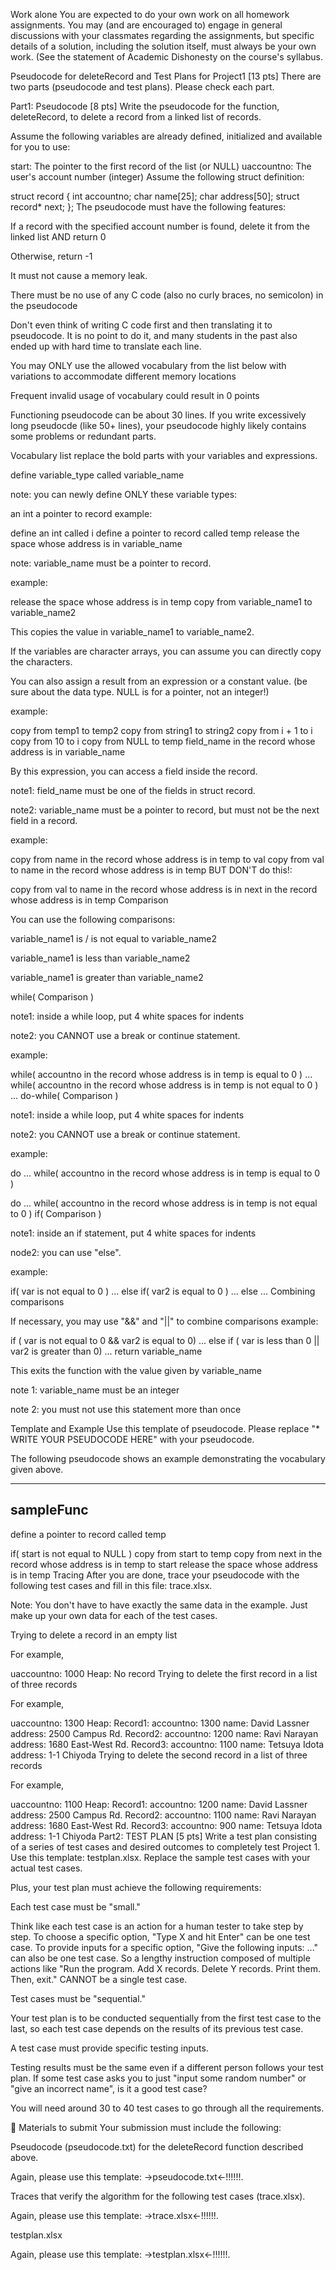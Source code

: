 Work alone
You are expected to do your own work on all homework assignments. You may (and are encouraged to) engage in general discussions with your classmates regarding the assignments, but specific details of a solution, including the solution itself, must always be your own work. (See the statement of Academic Dishonesty on the course's syllabus.

Pseudocode for deleteRecord and Test Plans for Project1 [13 pts]
There are two parts (pseudocode and test plans). Please check each part.

Part1: Pseudocode [8 pts]
Write the pseudocode for the function, deleteRecord, to delete a record from a linked list of records.

Assume the following variables are already defined, initialized and available for you to use:

start: The pointer to the first record of the list (or NULL)
uaccountno: The user's account number (integer)
Assume the following struct definition:

struct record
{
    int               accountno;
    char              name[25];
    char              address[50];
    struct record*    next;
};
The pseudocode must have the following features:

If a record with the specified account number is found, delete it from the linked list AND return 0

Otherwise, return -1

It must not cause a memory leak.

There must be no use of any C code (also no curly braces, no semicolon) in the pseudocode

Don't even think of writing C code first and then translating it to pseudocode. It is no point to do it, and many students in the past also ended up with hard time to translate each line.

You may ONLY use the allowed vocabulary from the list below with variations to accommodate different memory locations

Frequent invalid usage of vocabulary could result in 0 points

Functioning pseudocode can be about 30 lines. If you write excessively long pseudocde (like 50+ lines), your pseudocode highly likely contains some problems or redundant parts.

Vocabulary list
replace the bold parts with your variables and expressions.

define variable_type called variable_name

note: you can newly define ONLY these variable types:

an int
a pointer to record
example:

define an int called i
define a pointer to record called temp
release the space whose address is in variable_name

note: variable_name must be a pointer to record.

example:

release the space whose address is in temp
copy from variable_name1 to variable_name2

This copies the value in variable_name1 to variable_name2.

If the variables are character arrays, you can assume you can directly copy the characters.

You can also assign a result from an expression or a constant value. (be sure about the data type. NULL is for a pointer, not an integer!)

example:

copy from temp1 to temp2
copy from string1 to string2
copy from i + 1 to i
copy from 10 to i
copy from NULL to temp
field_name in the record whose address is in variable_name

By this expression, you can access a field inside the record.

note1: field_name must be one of the fields in struct record.

note2: variable_name must be a pointer to record, but must not be the next field in a record.

example:

copy from name in the record whose address is in temp to val
copy from val to name in the record whose address is in temp
BUT DON'T do this!:

copy from val to name in the record whose address is in next in the record whose address is in temp
Comparison

You can use the following comparisons:

variable_name1 is / is not equal to variable_name2

variable_name1 is less than variable_name2

variable_name1 is greater than variable_name2

while( Comparison )

note1: inside a while loop, put 4 white spaces for indents

note2: you CANNOT use a break or continue statement.

example:

while( accountno in the record whose address is in temp is equal to 0 )
     ...
while( accountno in the record whose address is in temp is not equal to 0 )
     ...
do-while( Comparison )

note1: inside a while loop, put 4 white spaces for indents

note2: you CANNOT use a break or continue statement.

example:

do
    ...
while( accountno in the record whose address is in temp is equal to 0 )

do
    ...
while( accountno in the record whose address is in temp is not equal to 0 )
if( Comparison )

note1: inside an if statement, put 4 white spaces for indents

node2: you can use "else".

example:

if( var is not equal to 0 )
    ...
else if( var2 is equal to 0 )
    ...
else
    ...
Combining comparisons

If necessary, you may use "&&" and "||" to combine comparisons
example:

if ( var is not equal to 0 && var2 is equal to 0)
 ...
else if ( var is less than 0 || var2 is greater than 0)
 ...
return variable_name

This exits the function with the value given by variable_name

note 1: variable_name must be an integer

note 2: you must not use this statement more than once

Template and Example
Use this template of pseudocode. Please replace "* WRITE YOUR PSEUDOCODE HERE" with your pseudocode.

The following pseudocode shows an example demonstrating the vocabulary given above.

-----------------------------------
sampleFunc
------------------------------------

define a pointer to record called temp

if( start is not equal to NULL )
    copy from start to temp
    copy from next in the record whose address is in temp to start
    release the space whose address is in temp
Tracing
After you are done, trace your pseudocode with the following test cases and fill in this file: trace.xlsx.

Note: You don't have to have exactly the same data in the example. Just make up your own data for each of the test cases.

Trying to delete a record in an empty list

For example,

uaccountno: 1000
Heap: No record
Trying to delete the first record in a list of three records

For example,

uaccountno: 1300
Heap:
Record1:
accountno: 1300
name: David Lassner
address: 2500 Campus Rd.
Record2:
accountno: 1200
name: Ravi Narayan
address: 1680 East-West Rd.
Record3:
accountno: 1100
name: Tetsuya Idota
address: 1-1 Chiyoda
Trying to delete the second record in a list of three records

For example,

uaccountno: 1100
Heap:
Record1:
accountno: 1200
name: David Lassner
address: 2500 Campus Rd.
Record2:
accountno: 1100
name: Ravi Narayan
address: 1680 East-West Rd.
Record3:
accountno: 900
name: Tetsuya Idota
address: 1-1 Chiyoda
Part2: TEST PLAN [5 pts]
Write a test plan consisting of a series of test cases and desired outcomes to completely test Project 1. Use this template: testplan.xlsx. Replace the sample test cases with your actual test cases.

Plus, your test plan must achieve the following requirements:

Each test case must be "small."

Think like each test case is an action for a human tester to take step by step. To choose a specific option, "Type X and hit Enter" can be one test case. To provide inputs for a specific option, "Give the following inputs: ..." can also be one test case. So a lengthy instruction composed of multiple actions like "Run the program. Add X records. Delete Y records. Print them. Then, exit." CANNOT be a single test case.

Test cases must be "sequential."

Your test plan is to be conducted sequentially from the first test case to the last, so each test case depends on the results of its previous test case.

A test case must provide specific testing inputs.

Testing results must be the same even if a different person follows your test plan. If some test case asks you to just "input some random number" or "give an incorrect name", is it a good test case?

You will need around 30 to 40 test cases to go through all the requirements.

📮 Materials to submit
Your submission must include the following:

Pseudocode (pseudocode.txt) for the deleteRecord function described above.

Again, please use this template: →pseudocode.txt←!!!!!!.

Traces that verify the algorithm for the following test cases (trace.xlsx).

Again, please use this template: →trace.xlsx←!!!!!!.

testplan.xlsx

Again, please use this template: →testplan.xlsx←!!!!!!.
